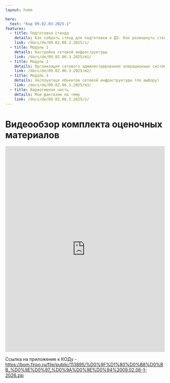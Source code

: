```yaml
---
layout: home

hero:
  text: "Код 09.02.03-2025-1"
features:
  - title: Подготовка стенда
    details: Как собрать стенд для подготовки к ДЭ. Как развернуть стенды для проведения ДЭ. Расчёт затрат ресурсов
    link: /docs/de/09.02.06.3.2025/s/
  - title: Модуль 1
    details: Настройка сетевой инфраструктуры
    link: /docs/de/09.02.06.3.2025/m1/
  - title: Модуль 2
    details: Организация сетевого администрирования операционных систем
    link: /docs/de/09.02.06.3.2025/m2/
  - title: Модуль 3
    details: Эксплуатаця объектов сетевой инфраструктуры (по выбору)
    link: /docs/de/09.02.06.3.2025/m3/
  - title: Вариативная часть
    details: Мои фантазии на тему
    link: /docs/de/09.02.06.3.2025/v/
---
```



# Видеообзор комплекта оценочных материалов

<iframe src="https://vkvideo.ru/video_ext.php?oid=-219561594&id=456239391&hash=c3cb30b839d0e56b" width=100% height=650 frameborder="0" allowfullscreen="1" allow="autoplay; encrypted-media; fullscreen; picture-in-picture"></iframe>

Ссылка на приложение к КОДу - https://bom.firpo.ru/file/public/113895/%D0%9F%D1%80%D0%B8%D0%BB_%D0%9E%D0%97_%D0%9A%D0%9E%D0%94%2009.02.06-1-2026.zip